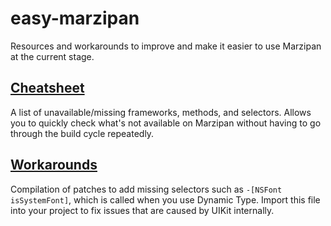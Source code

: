 # easy-marzipan
Resources and workarounds to improve and make it easier to use Marzipan at the current stage.

## [Cheatsheet](cheatsheet.md)
A list of unavailable/missing frameworks, methods, and selectors. Allows you to quickly check what's not available on Marzipan without having to go through the build cycle repeatedly.

## [Workarounds](workarounds.swift)
Compilation of patches to add missing selectors such as `-[NSFont isSystemFont]`, which is called when you use Dynamic Type. Import this file into your project to fix issues that are caused by UIKit internally.
